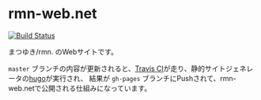 # rmn-web.net
[![Build Status](https://travis-ci.org/rmn31415/rmn-web.net.svg?branch=master)](https://travis-ci.org/rmn31415/rmn-web.net)

まつゆき/rmn. のWebサイトです。

`master` ブランチの内容が更新されると、[Travis CI](https://travis-ci.org/)が走り、静的サイトジェネレータの[hugo](http://gohugo.io/)が実行され、
結果が `gh-pages` ブランチにPushされて、rmn-web.netで公開される仕組みになっています。

